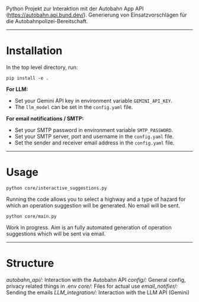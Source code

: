 Python Projekt zur Interaktion mit der Autobahn App API (https://autobahn.api.bund.dev/).
Generierung von Einsatzvorschlägen für die Autobahnpolizei-Bereitschaft.

---

# Installation

In the top level directory, run:

``` 
pip install -e .
```

**For LLM:**
- Set your Gemini API key in environment variable `GEMINI_API_KEY`.
- The `llm_model` can be set in the `config.yaml` file.

**For email notifications / SMTP:**
- Set your SMTP password in environment variable `SMTP_PASSWORD`.
- Set your SMTP server, port and username in the `config.yaml` file.
- Set the sender and receiver email address in the `config.yaml` file.

---

# Usage

```
python core/interactive_suggestions.py
```
Running the code allows you to select a highway and a type of hazard for which an operation suggestion will be generated. No email will be sent.

```
python core/main.py
```
Work in progress. Aim is an fully automated generation of operation suggestions which will be sent via email.

---

# Structure

*autobahn_api/:* Interaction with the Autobahn API
*config/:* General config, privacy related things in .env
*core/:* Files for actual use
*email_notifier/:* Sending the emails
*LLM_integration/:* Interaction with the LLM API (Gemini)
